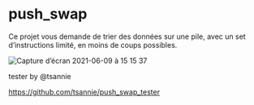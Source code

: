 # push_swap
Ce projet vous demande de trier des données sur une pile, avec un set d’instructions limité, en moins de coups possibles.

![Capture d’écran 2021-06-09 à 15 15 37](https://user-images.githubusercontent.com/52048966/121812434-08b9ee00-cc68-11eb-9d7c-f80a99150665.png)

tester by @tsannie

https://github.com/tsannie/push_swap_tester
